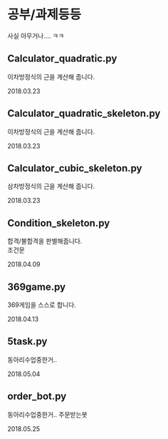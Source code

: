 공부/과제등등
================
사실 아무거나.... ㅋㅋ

Calculator_quadratic.py
-------------
이차방정식의 근을 계산해 줍니다.

2018.03.23


Calculator_quadratic_skeleton.py
-------------
이차방정식의 근을 계산해 줍니다.

2018.03.23


Calculator_cubic_skeleton.py
-------------
삼차방정식의 근을 계산해 줍니다.

2018.03.23


Condition_skeleton.py
-------------
합격/불합격을 판별해줍니다.<br>
조건문

2018.04.09


369game.py
-------------
369게임을 스스로 합니다.<br>

2018.04.13


5task.py
-------------
동아리수업중한거..<br>

2018.05.04


order_bot.py
-------------
동아리수업중한거.. 주문받는봇<br>

2018.05.25
